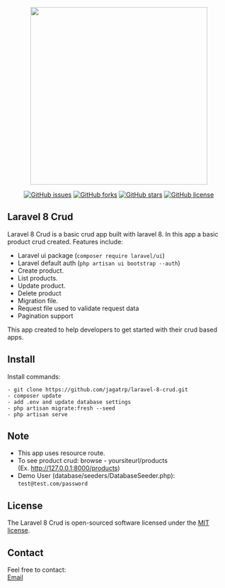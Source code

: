 <p align="center"><a href="https://nazmulrobin.com" target="_blank"><img src="http://laravel.nazmulrobin.com/images/jagatrp/nhrblog-logo-white.png" width="400"></a></p>

<p align="center">
<a href="https://github.com/nhrrob/laravel-8-crud/issues"><img alt="GitHub issues" src="https://img.shields.io/github/issues/jagatrp/laravel-8-crud"></a>
<a href="https://github.com/nhrrob/laravel-8-crud/network"><img alt="GitHub forks" src="https://img.shields.io/github/forks/jagatrp/laravel-8-crud"></a>
<a href="https://github.com/nhrrob/laravel-8-crud/stargazers"><img alt="GitHub stars" src="https://img.shields.io/github/stars/jagatrp/laravel-8-crud"></a>
<a href="https://github.com/nhrrob/laravel-8-crud/blob/master/LICENSE.md"><img alt="GitHub license" src="https://img.shields.io/github/license/jagatrp/laravel-8-crud"></a>

</p>

## Laravel 8 Crud

Laravel 8 Crud is a basic crud app built with laravel 8. In this app a basic product crud created.
Features include:

- Laravel ui package (```composer require laravel/ui```)
- Laravel default auth (```php artisan ui bootstrap --auth```)
- Create product.
- List products.
- Update product.
- Delete product
- Migration file.
- Request file used to validate request data
- Pagination support

This app created to help developers to get started with their crud based apps.


## Install

Install commands:
``` 
- git clone https://github.com/jagatrp/laravel-8-crud.git 
- composer update
- add .env and update database settings
- php artisan migrate:fresh --seed
- php artisan serve

```


## Note

- This app uses resource route.
- To see product crud: browse - yoursiteurl/products
  <br>(Ex. http://127.0.0.1:8000/products)
- Demo User (database/seeders/DatabaseSeeder.php):
  <br> ```test@test.com/password```


## License

The Laravel 8 Crud is open-sourced software licensed under the [MIT license](https://opensource.org/licenses/MIT).


## Contact

Feel free to contact:  
<a href="mailto:prajapatijagat2009@gmail.com">Email</a>
